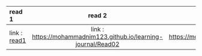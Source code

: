 | **read 1**       | **read 2**     | **growthmindset**     |
| :------------- | :----------: | -----------: |
|  link : [read1](https://mohammadnim123.github.io/learning-journal/Read01) | link : https://mohammadnim123.github.io/learning-journal/Read02   | link :  https://mohammadnim123.github.io/learning-journal/growthmindset  |
